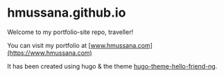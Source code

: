 # hmussana.github.io

Welcome to my portfolio-site repo, traveller!

You can visit my portfolio at [www.hmussana.com](https://www.hmussana.com)

It has been created using hugo & the theme [hugo-theme-hello-friend-ng](https://github.com/rhazdon/hugo-theme-hello-friend-ng.git).

